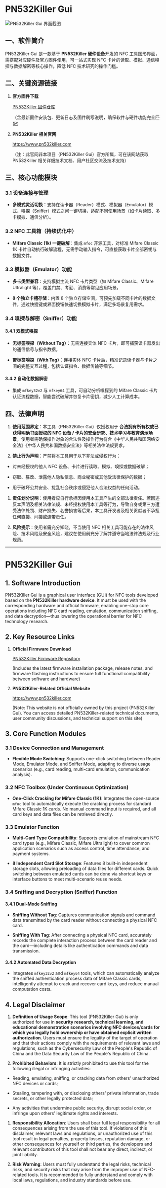 # PN532Killer Gui



![PN532Killer Gui 界面截图](https://github.com/user-attachments/assets/a172df0d-bed2-4ee6-8a4d-6c59076ad022)

## 一、软件简介

PN532Killer Gui 是一款基于 **PN532Killer 硬件设备**开发的 NFC 工具图形界面，需搭配对应硬件及官方固件使用，可一站式实现 NFC 卡片的读取、模拟、通信嗅探与数据解密等核心操作，降低 NFC 技术研究的操作门槛。

## 二、关键资源链接



1. **官方固件下载**

   [PN5](https://github.com/NFC-funs/PN532Killer)[32Kil](https://github.com/NFC-funs/PN532Killer)[ler 固](https://github.com/NFC-funs/PN532Killer)[件仓库](https://github.com/NFC-funs/PN532Killer)

   （含最新固件安装包、更新日志及固件刷写说明，确保软件与硬件功能完全匹配）

2. **PN532Killer 相关官网**

   [ht](https://www.pn532killer.com)[tps:/](https://www.pn532killer.com)[/www.](https://www.pn532killer.com)[pn532](https://www.pn532killer.com)[kille](https://www.pn532killer.com)[r.com](https://www.pn532killer.com)

   （注：此官网非本项目（PN532Killer Gui）官方所属，可在该网站获取 PN532Killer 相关详细技术文档、用户社区交流及技术支持）

## 三、核心功能模块

### 3.1 设备连接与管理



* **多模式灵活切换**：支持在读卡器（Reader）模式、模拟器（Emulator）模式、嗅探（Sniffer）模式之间一键切换，适配不同使用场景（如卡片读取、多卡模拟、通信分析）。

### 3.2 NFC 工具箱（持续优化中）



* **Mifare Classic (1k) 一键破解**：集成 `mfoc` 开源工具，对标准 Mifare Classic 1K 卡片自动执行破解流程，无需手动输入指令，可直接获取卡片全部密钥与数据文件。

### 3.3 模拟器（Emulator）功能



* **多卡类型兼容**：支持模拟主流 NFC 卡片类型（如 Mifare Classic、Mifare Ultralight 等），覆盖门禁、考勤、消费等常见应用场景。

* **8 个独立卡槽存储**：内置 8 个独立存储空间，可预先加载不同卡片的数据文件，通过快捷键或界面按钮快速切换模拟卡片，满足多场景复用需求。

### 3.4 嗅探与解密（Sniffer）功能

#### 3.4.1 双模式嗅探



* **无标签嗅探（Without Tag）**：无需连接实体 NFC 卡片，即可捕获读卡器发出的通信信号与指令数据。

* **带标签嗅探（With Tag）**：连接实体 NFC 卡片后，精准记录读卡器与卡片之间的完整交互过程，包括认证指令、数据传输等细节。

#### 3.4.2 自动化数据解密



* 集成 `mfkey32v2` 与 `mfkey64` 工具，可自动分析嗅探到的 Mifare Classic 卡片认证流程数据，智能尝试破解并恢复卡片密钥，减少人工计算成本。

## 四、法律声明



1. **使用范围界定**：本工具（PN532Killer Gui）仅授权用于 **合法拥有所有权或已获得明确书面授权的 NFC 设备 / 卡片的安全研究、技术学习与教育演示场景**，使用者需确保操作对象的合法性及操作行为符合《中华人民共和国网络安全法》《中华人民共和国数据安全法》等相关法律法规要求。

2. **禁止行为声明**：严禁将本工具用于以下非法或侵权行为：

* 对未经授权的他人 NFC 设备、卡片进行读取、模拟、嗅探或数据破解；

* 窃取、篡改、泄露他人隐私信息、商业秘密或其他受法律保护的数据；

* 用于破坏公共安全、扰乱社会秩序或侵犯他人合法权益的任何活动。

1. **责任划分说明**：使用者应自行承担因使用本工具产生的全部法律责任。若因违反本声明及相关法律法规、未经授权使用本工具等行为，导致自身或第三方遭受法律处罚、财产损失、名誉损害等后果，本工具开发者及相关贡献者不承担任何直接、间接或连带责任。

2. **风险提示**：使用者需充分知晓，不当使用 NFC 相关工具可能存在的法律风险、技术风险及安全风险，建议在使用前充分了解并遵守当地法律法规及行业规范。



***

# PN532Killer Gui




## 1. Software Introduction

PN532Killer Gui is a graphical user interface (GUI) for NFC tools developed based on the **PN532Killer hardware device**. It must be used with the corresponding hardware and official firmware, enabling one-stop core operations including NFC card reading, emulation, communication sniffing, and data decryption—thus lowering the operational barrier for NFC technology research.

## 2. Key Resource Links



1. **Official Firmware Download**

   [PN](https://github.com/NFC-funs/PN532Killer)[532Ki](https://github.com/NFC-funs/PN532Killer)[ller](https://github.com/NFC-funs/PN532Killer)[ Firmw](https://github.com/NFC-funs/PN532Killer)[are R](https://github.com/NFC-funs/PN532Killer)[eposi](https://github.com/NFC-funs/PN532Killer)[tory](https://github.com/NFC-funs/PN532Killer)

   (Includes the latest firmware installation package, release notes, and firmware flashing instructions to ensure full functional compatibility between software and hardware)

2. **PN532Killer-Related Official Website**

   [https](https://www.pn532killer.com)[://ww](https://www.pn532killer.com)[w.pn5](https://www.pn532killer.com)[32kil](https://www.pn532killer.com)[ler.c](https://www.pn532killer.com)[om](https://www.pn532killer.com)

   (Note: This website is not officially owned by this project (PN532Killer Gui). You can access detailed PN532Killer-related technical documents, user community discussions, and technical support on this site)

## 3. Core Function Modules

### 3.1 Device Connection and Management



* **Flexible Mode Switching**: Supports one-click switching between Reader Mode, Emulator Mode, and Sniffer Mode, adapting to diverse usage scenarios (e.g., card reading, multi-card emulation, communication analysis).

### 3.2 NFC Toolbox (Under Continuous Optimization)



* **One-Click Cracking for Mifare Classic (1K)**: Integrates the open-source `mfoc` tool to automatically execute the cracking process for standard Mifare Classic 1K cards. No manual command input is required, and all card keys and data files can be retrieved directly.

### 3.3 Emulator Function



* **Multi-Card Type Compatibility**: Supports emulation of mainstream NFC card types (e.g., Mifare Classic, Mifare Ultralight) to cover common application scenarios such as access control, time attendance, and payment systems.

* **8 Independent Card Slot Storage**: Features 8 built-in independent storage slots, allowing preloading of data files for different cards. Quick switching between emulated cards can be done via shortcut keys or interface buttons to meet multi-scenario reuse needs.

### 3.4 Sniffing and Decryption (Sniffer) Function

#### 3.4.1 Dual-Mode Sniffing



* **Sniffing Without Tag**: Captures communication signals and command data transmitted by the card reader without connecting a physical NFC card.

* **Sniffing With Tag**: After connecting a physical NFC card, accurately records the complete interaction process between the card reader and the card—including details like authentication commands and data transmission.

#### 3.4.2 Automated Data Decryption



* Integrates `mfkey32v2` and `mfkey64` tools, which can automatically analyze the sniffed authentication process data of Mifare Classic cards, intelligently attempt to crack and recover card keys, and reduce manual computation costs.

## 4. Legal Disclaimer



1. **Definition of Usage Scope**: This tool (PN532Killer Gui) is only authorized for use in **security research, technical learning, and educational demonstration scenarios involving NFC devices/cards for which you legally hold ownership or have obtained explicit written authorization**. Users must ensure the legality of the target of operation and that their actions comply with the requirements of relevant laws and regulations, such as the Cybersecurity Law of the People's Republic of China and the Data Security Law of the People's Republic of China.

2. **Prohibited Behaviors**: It is strictly prohibited to use this tool for the following illegal or infringing activities:

* Reading, emulating, sniffing, or cracking data from others' unauthorized NFC devices or cards;

* Stealing, tampering with, or disclosing others' private information, trade secrets, or other legally protected data;

* Any activities that undermine public security, disrupt social order, or infringe upon others' legitimate rights and interests.

1. **Responsibility Allocation**: Users shall bear full legal responsibility for all consequences arising from the use of this tool. If violations of this disclaimer, relevant laws and regulations, or unauthorized use of this tool result in legal penalties, property losses, reputation damage, or other consequences for yourself or third parties, the developers and relevant contributors of this tool shall not bear any direct, indirect, or joint liability.

2. **Risk Warning**: Users must fully understand the legal risks, technical risks, and security risks that may arise from the improper use of NFC-related tools. It is recommended to fully understand and comply with local laws, regulations, and industry standards before use.

